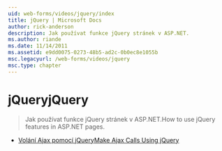 ```yaml
---
uid: web-forms/videos/jquery/index
title: jQuery | Microsoft Docs
author: rick-anderson
description: Jak používat funkce jQuery stránek v ASP.NET.
ms.author: riande
ms.date: 11/14/2011
ms.assetid: e9dd0075-0273-48b5-ad2c-0b0ec8e1055b
msc.legacyurl: /web-forms/videos/jquery
msc.type: chapter
---
```

<a name="jquery"></a><span data-ttu-id="5511e-103">jQuery</span><span class="sxs-lookup"><span data-stu-id="5511e-103">jQuery</span></span>
====================
> <span data-ttu-id="5511e-104">Jak používat funkce jQuery stránek v ASP.NET.</span><span class="sxs-lookup"><span data-stu-id="5511e-104">How to use jQuery features in ASP.NET pages.</span></span>


- [<span data-ttu-id="5511e-105">Volání Ajax pomocí jQuery</span><span class="sxs-lookup"><span data-stu-id="5511e-105">Make Ajax Calls Using jQuery</span></span>](how-do-i-make-ajax-calls-using-jquery.md)
